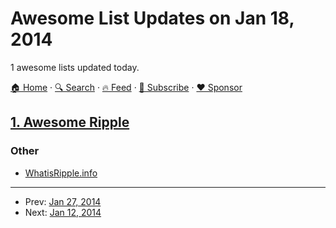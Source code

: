 # Awesome List Updates on Jan 18, 2014

1 awesome lists updated today.

[🏠 Home](/README.md) · [🔍 Search](https://www.trackawesomelist.com/search/) · [🔥 Feed](https://www.trackawesomelist.com/rss.xml) · [📮 Subscribe](https://trackawesomelist.us17.list-manage.com/subscribe?u=d2f0117aa829c83a63ec63c2f&id=36a103854c) · [❤️  Sponsor](https://github.com/sponsors/theowenyoung)



## [1. Awesome Ripple](/content/vhpoet/awesome-ripple/README.md)

### Other

*   [WhatisRipple.info](http://whatisripple.info/)

---

- Prev: [Jan 27, 2014](/content/2014/01/27/README.md)
- Next: [Jan 12, 2014](/content/2014/01/12/README.md)